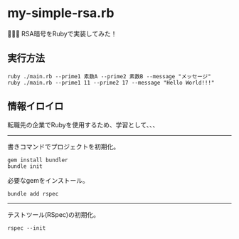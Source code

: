 # my-simple-rsa.rb

🦣🦣🦣 RSA暗号をRubyで実装してみた！  

## 実行方法

```shell
ruby ./main.rb --prime1 素数A --prime2 素数B --message "メッセージ"
ruby ./main.rb --prime1 11 --prime2 17 --message "Hello World!!!"
```

## 情報イロイロ

転職先の企業でRubyを使用するため、学習として、、、  

---

書きコマンドでプロジェクトを初期化。  

```shell
gem install bundler
bundle init
```

必要なgemをインストール。  

```shell
bundle add rspec
```

---

テストツール(RSpec)の初期化。  

```shell
rspec --init
```
